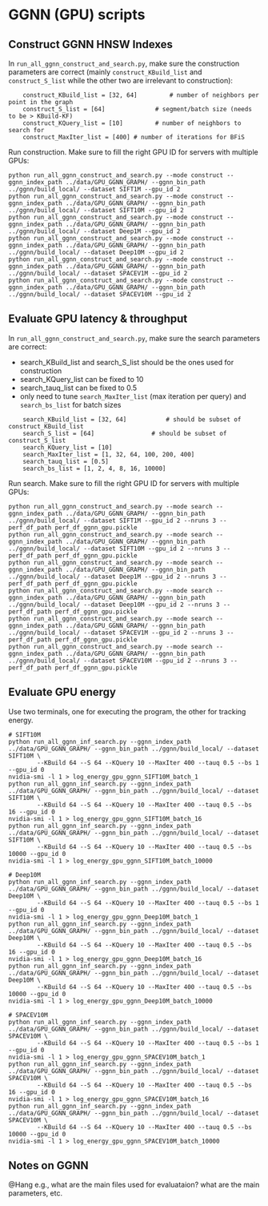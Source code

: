 # GGNN (GPU) scripts

## Construct GGNN HNSW Indexes

In `run_all_ggnn_construct_and_search.py`, make sure the construction parameters are correct (mainly `construct_KBuild_list` and `construct_S_list` while the other two are irrelevant to construction):
```
    construct_KBuild_list = [32, 64]         # number of neighbors per point in the graph
    construct_S_list = [64]              # segment/batch size (needs to be > KBuild-KF)
    construct_KQuery_list = [10]         # number of neighbors to search for
    construct_MaxIter_list = [400] # number of iterations for BFiS
```

Run construction. Make sure to fill the right GPU ID for servers with multiple GPUs:
```
python run_all_ggnn_construct_and_search.py --mode construct --ggnn_index_path ../data/GPU_GGNN_GRAPH/ --ggnn_bin_path ../ggnn/build_local/ --dataset SIFT1M --gpu_id 2
python run_all_ggnn_construct_and_search.py --mode construct --ggnn_index_path ../data/GPU_GGNN_GRAPH/ --ggnn_bin_path ../ggnn/build_local/ --dataset SIFT10M --gpu_id 2
python run_all_ggnn_construct_and_search.py --mode construct --ggnn_index_path ../data/GPU_GGNN_GRAPH/ --ggnn_bin_path ../ggnn/build_local/ --dataset Deep1M --gpu_id 2
python run_all_ggnn_construct_and_search.py --mode construct --ggnn_index_path ../data/GPU_GGNN_GRAPH/ --ggnn_bin_path ../ggnn/build_local/ --dataset Deep10M --gpu_id 2
python run_all_ggnn_construct_and_search.py --mode construct --ggnn_index_path ../data/GPU_GGNN_GRAPH/ --ggnn_bin_path ../ggnn/build_local/ --dataset SPACEV1M --gpu_id 2
python run_all_ggnn_construct_and_search.py --mode construct --ggnn_index_path ../data/GPU_GGNN_GRAPH/ --ggnn_bin_path ../ggnn/build_local/ --dataset SPACEV10M --gpu_id 2
```

## Evaluate GPU latency & throughput

In `run_all_ggnn_construct_and_search.py`, make sure the search parameters are correct:
* search_KBuild_list and search_S_list should be the ones used for construction
* search_KQuery_list can be fixed to 10
* search_tauq_list can be fixed to 0.5
* only need to tune `search_MaxIter_list` (max iteration per query) and `search_bs_list` for batch sizes

```
    search_KBuild_list = [32, 64]           # should be subset of construct_KBuild_list
    search_S_list = [64]                # should be subset of construct_S_list
    search_KQuery_list = [10]
    search_MaxIter_list = [1, 32, 64, 100, 200, 400]
    search_tauq_list = [0.5]
    search_bs_list = [1, 2, 4, 8, 16, 10000]
```

Run search. Make sure to fill the right GPU ID for servers with multiple GPUs:
```
python run_all_ggnn_construct_and_search.py --mode search --ggnn_index_path ../data/GPU_GGNN_GRAPH/ --ggnn_bin_path ../ggnn/build_local/ --dataset SIFT1M --gpu_id 2 --nruns 3 --perf_df_path perf_df_ggnn_gpu.pickle
python run_all_ggnn_construct_and_search.py --mode search --ggnn_index_path ../data/GPU_GGNN_GRAPH/ --ggnn_bin_path ../ggnn/build_local/ --dataset SIFT10M --gpu_id 2 --nruns 3 --perf_df_path perf_df_ggnn_gpu.pickle
python run_all_ggnn_construct_and_search.py --mode search --ggnn_index_path ../data/GPU_GGNN_GRAPH/ --ggnn_bin_path ../ggnn/build_local/ --dataset Deep1M --gpu_id 2 --nruns 3 --perf_df_path perf_df_ggnn_gpu.pickle
python run_all_ggnn_construct_and_search.py --mode search --ggnn_index_path ../data/GPU_GGNN_GRAPH/ --ggnn_bin_path ../ggnn/build_local/ --dataset Deep10M --gpu_id 2 --nruns 3 --perf_df_path perf_df_ggnn_gpu.pickle
python run_all_ggnn_construct_and_search.py --mode search --ggnn_index_path ../data/GPU_GGNN_GRAPH/ --ggnn_bin_path ../ggnn/build_local/ --dataset SPACEV1M --gpu_id 2 --nruns 3 --perf_df_path perf_df_ggnn_gpu.pickle
python run_all_ggnn_construct_and_search.py --mode search --ggnn_index_path ../data/GPU_GGNN_GRAPH/ --ggnn_bin_path ../ggnn/build_local/ --dataset SPACEV10M --gpu_id 2 --nruns 3 --perf_df_path perf_df_ggnn_gpu.pickle
```

## Evaluate GPU energy 

Use two terminals, one for executing the program, the other for tracking energy.

```
# SIFT10M
python run_all_ggnn_inf_search.py --ggnn_index_path ../data/GPU_GGNN_GRAPH/ --ggnn_bin_path ../ggnn/build_local/ --dataset SIFT10M \
        --KBuild 64 --S 64 --KQuery 10 --MaxIter 400 --tauq 0.5 --bs 1 --gpu_id 0 
nvidia-smi -l 1 > log_energy_gpu_ggnn_SIFT10M_batch_1
python run_all_ggnn_inf_search.py --ggnn_index_path ../data/GPU_GGNN_GRAPH/ --ggnn_bin_path ../ggnn/build_local/ --dataset SIFT10M \
        --KBuild 64 --S 64 --KQuery 10 --MaxIter 400 --tauq 0.5 --bs 16 --gpu_id 0 
nvidia-smi -l 1 > log_energy_gpu_ggnn_SIFT10M_batch_16
python run_all_ggnn_inf_search.py --ggnn_index_path ../data/GPU_GGNN_GRAPH/ --ggnn_bin_path ../ggnn/build_local/ --dataset SIFT10M \
        --KBuild 64 --S 64 --KQuery 10 --MaxIter 400 --tauq 0.5 --bs 10000 --gpu_id 0 
nvidia-smi -l 1 > log_energy_gpu_ggnn_SIFT10M_batch_10000

# Deep10M
python run_all_ggnn_inf_search.py --ggnn_index_path ../data/GPU_GGNN_GRAPH/ --ggnn_bin_path ../ggnn/build_local/ --dataset Deep10M \
        --KBuild 64 --S 64 --KQuery 10 --MaxIter 400 --tauq 0.5 --bs 1 --gpu_id 0 
nvidia-smi -l 1 > log_energy_gpu_ggnn_Deep10M_batch_1
python run_all_ggnn_inf_search.py --ggnn_index_path ../data/GPU_GGNN_GRAPH/ --ggnn_bin_path ../ggnn/build_local/ --dataset Deep10M \
        --KBuild 64 --S 64 --KQuery 10 --MaxIter 400 --tauq 0.5 --bs 16 --gpu_id 0 
nvidia-smi -l 1 > log_energy_gpu_ggnn_Deep10M_batch_16
python run_all_ggnn_inf_search.py --ggnn_index_path ../data/GPU_GGNN_GRAPH/ --ggnn_bin_path ../ggnn/build_local/ --dataset Deep10M \
        --KBuild 64 --S 64 --KQuery 10 --MaxIter 400 --tauq 0.5 --bs 10000 --gpu_id 0 
nvidia-smi -l 1 > log_energy_gpu_ggnn_Deep10M_batch_10000

# SPACEV10M
python run_all_ggnn_inf_search.py --ggnn_index_path ../data/GPU_GGNN_GRAPH/ --ggnn_bin_path ../ggnn/build_local/ --dataset SPACEV10M \
        --KBuild 64 --S 64 --KQuery 10 --MaxIter 400 --tauq 0.5 --bs 1 --gpu_id 0 
nvidia-smi -l 1 > log_energy_gpu_ggnn_SPACEV10M_batch_1
python run_all_ggnn_inf_search.py --ggnn_index_path ../data/GPU_GGNN_GRAPH/ --ggnn_bin_path ../ggnn/build_local/ --dataset SPACEV10M \
        --KBuild 64 --S 64 --KQuery 10 --MaxIter 400 --tauq 0.5 --bs 16 --gpu_id 0 
nvidia-smi -l 1 > log_energy_gpu_ggnn_SPACEV10M_batch_16
python run_all_ggnn_inf_search.py --ggnn_index_path ../data/GPU_GGNN_GRAPH/ --ggnn_bin_path ../ggnn/build_local/ --dataset SPACEV10M \
        --KBuild 64 --S 64 --KQuery 10 --MaxIter 400 --tauq 0.5 --bs 10000 --gpu_id 0 
nvidia-smi -l 1 > log_energy_gpu_ggnn_SPACEV10M_batch_10000
```

## Notes on GGNN

@Hang e.g., what are the main files used for evaluataion? what are the main parameters, etc.